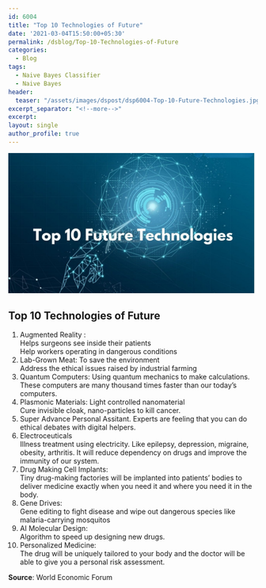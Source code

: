 ```yaml
---
id: 6004    
title: "Top 10 Technologies of Future"
date: '2021-03-04T15:50:00+05:30'
permalink: /dsblog/Top-10-Technologies-of-Future
categories:
  - Blog
tags:
  - Naive Bayes Classifier
  - Naive Bayes
header:
  teaser: "/assets/images/dspost/dsp6004-Top-10-Future-Technologies.jpg"
excerpt_separator: "<!--more-->"
excerpt:
layout: single
author_profile: true
---
```



![Future Technologies](/assets/images/dspost/dsp6004-Top-10-Future-Technologies.jpg)

## Top 10 Technologies of Future

1.  Augmented Reality :  
    Helps surgeons see inside their patients  
    Help workers operating in dangerous conditions
2.  Lab-Grown Meat: To save the environment  
    Address the ethical issues raised by industrial farming
3.  Quantum Computers: Using quantum mechanics to make calculations. These computers are many thousand times faster than our today’s computers.
4.  Plasmonic Materials: Light controlled nanomaterial  
    Cure invisible cloak, nano-particles to kill cancer.
5.  Super Advance Personal Assitant. Experts are feeling that you can do ethical debates with digital helpers.
6.  Electroceuticals  
    Illness treatment using electricity. Like epilepsy, depression, migraine, obesity, arthritis. It will reduce dependency on drugs and improve the immunity of our system.
7.  Drug Making Cell Implants:  
    Tiny drug-making factories will be implanted into patients’ bodies to deliver medicine exactly when you need it and where you need it in the body.
8.  Gene Drives:  
    Gene editing to fight disease and wipe out dangerous species like malaria-carrying mosquitos
9.  AI Molecular Design:  
    Algorithm to speed up designing new drugs.
10.  Personalized Medicine:  
    The drug will be uniquely tailored to your body and the doctor will be able to give you a personal risk assessment.

**Source**: World Economic Forum











